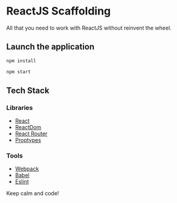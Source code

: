 # ReactJS Scaffolding

All that you need to work with ReactJS without reinvent the wheel.

## Launch the application

```sh
npm install
```

```sh
npm start
```

## Tech Stack

### Libraries

- [React](http://facebook.github.io/react)
- [ReactDom](https://reactjs.org/docs/react-dom.html)
- [React Router](https://reacttraining.com/react-router/web/guides/philosophy)
- [Proptypes](https://reactjs.org/docs/typechecking-with-proptypes.html)

### Tools

- [Webpack](https://webpack.js.org/)
- [Babel](https://babeljs.io/)
- [Eslint](https://eslint.org/)


Keep calm and code!